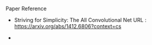 Paper Reference

- Striving for Simplicity: The All Convolutional Net
  URL : https://arxiv.org/abs/1412.6806?context=cs
  
-
